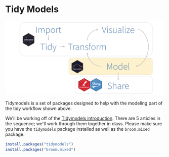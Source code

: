 









# Tidy Models

![Tidymodels workflow](image/tidymodels.png)

Tidymodels is a set of packages designed to help with the modeling part of the tidy workflow shown above. 

We'll be working off of the [Tidymodels introduction](https://www.tidymodels.org/start/models/). There are 5 articles in the sequence; we'll work through them together in class. Please make sure you have the `tidymodels` package installed as well as the `broom.mixed` package.


```r
install.packages("tidymodels")
install.packages("broom.mixed")
```

